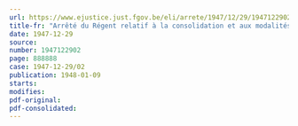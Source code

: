```yaml
---
url: https://www.ejustice.just.fgov.be/eli/arrete/1947/12/29/1947122902/justel
title-fr: "Arrêté du Régent relatif à la consolidation et aux modalités de remboursement du solde non utilisé au 1er juillet 1947 des crédits de 100 millions de dollars canadiens consentis à la Belgique par le gouvernement du Canada"
date: 1947-12-29
source:
number: 1947122902
page: 888888
case: 1947-12-29/02
publication: 1948-01-09
starts:
modifies:
pdf-original:
pdf-consolidated:
---
```



